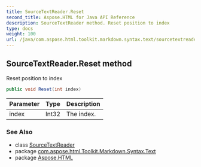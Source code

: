 ```yaml
---
title: SourceTextReader.Reset
second_title: Aspose.HTML for Java API Reference
description: SourceTextReader method. Reset position to index
type: docs
weight: 100
url: /java/com.aspose.html.toolkit.markdown.syntax.text/sourcetextreader/reset/
---
```

## SourceTextReader.Reset method

Reset position to index

```java
public void Reset(int index)
```

| Parameter | Type | Description |
| --- | --- | --- |
| index | Int32 | The index. |

### See Also

* class [SourceTextReader](../)
* package [com.aspose.html.Toolkit.Markdown.Syntax.Text](../../sourcetextreader/)
* package [Aspose.HTML](../../../)
